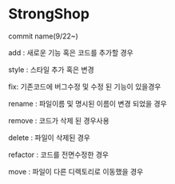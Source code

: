 # StrongShop
commit name(9/22~)

add : 새로운 기능 혹은 코드를 추가할 경우

style : 스타일 추가 혹은 변경

fix: 기존코드에 버그수정 및 수정 된 기능이 있을경우

rename : 파일이름 및 명시된 이름이 변경 되었을 경우

remove : 코드가 삭제 된 경우사용

delete : 파일이 삭제된 경우

refactor : 코드를 전면수정한 경우

move : 파일이 다른 디렉토리로 이동했을 경우


